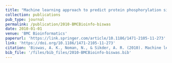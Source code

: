 ```yaml
---
title: "Machine learning approach to predict protein phosphorylation sites by incorporating evolutionary information"
collection: publications
pub_type: journal
permalink: /publication/2010-BMCBioinfo-biswas
date: 2010-01-01
venue: 'BMC Bioinformatics'
paperurl: 'https://link.springer.com/article/10.1186/1471-2105-11-273'
link: 'https://doi.org/10.1186/1471-2105-11-273'
citation: 'Biswas, A. K., Noman, N., & Sikder, A. R. (2010). Machine learning approach to predict protein phosphorylation sites by incorporating evolutionary information. BMC bioinformatics, 11(1), 1-17.'
bib_file: '/files/bib_files/2010-BMCBioinfo-biswas.bib'
---
```




